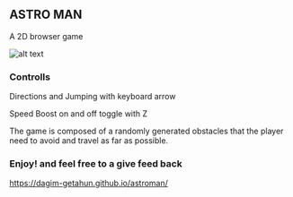 
<h2>ASTRO MAN</h2>
<p> A 2D browser game</p>

![alt text](https://upwork-usw2-prod-agora-file-storage.s3.us-west-2.amazonaws.com/profile/portfolio/thumbnail/fb659803e8437d08e1315504f581d38f?response-content-disposition=inline;+filename=%22image_original%22;+filename*=utf-8%27%27image_original&X-Amz-Security-Token=IQoJb3JpZ2luX2VjECAaCXVzLXdlc3QtMiJGMEQCIF/8bDp%2BKJPcHxjnHJ46rCobHgj%2BIGUDQrN2abZCe3nkAiBobbn5Nnd/oLMkXKzedMfOg4Pg6UhnuA8KU72yjHNwSyrWBAi5//////////8BEAAaDDczOTkzOTE3MzgxOSIMsqOZtjD6UGMFcBrGKqoE%2BXxWxgWOuvpcBg0h8HGI2tpJGz7rYdKY2X3ePbN4U%2BT%2B7UvazHgaPFs4ZlPItn/h4gQ2vRGb/jEZSNNcTs%2BtjMIiiyhsd29zCGaln1StmBObuKO3Z2YuB03AzpFkz8j1GhLg8rFhcmGpOaR4EuHC7Tn7UAAW9zuLfgnpVeh9na7yHw7aP/yg2WRgz6EBBeiI0BVUDKE5w5U7PAGUe2Z4kL3vShcE2I0/C99LwdpkjICfgv8vVYjHZyOIquFmQCterKzhshSQVCj8e3XnR1dfkFitvRiUKprqPoYRpd6MoY92YFbhuNoREiW3LbbvGvOzXiRLd5w4rNIViLL0PQ%2BZXEARU8p/n/qm6z3D17GaLxzrsAeZJB%2BBffIUdJvpnkfHc/9ku68JKqZCIyhBfZ5kSCe379u5MMHfpU5W6QXiYLNjPDwdrneA6Xt3//q5n2wMiFCeGK10cuaxO3dOsyeOPPzAptcEp8d7f0WhrIRLGMXQNHlqw8wN8x1sQYPEdNql/vxawFTFnDPl3j1LIuXNHqAVAOYcN2Ze5PmI/UvlNl0pCLk92Nqmm0Jnp9fUjd%2BfuV6pERzwC8E9Gs4v8zsPV7Oz/hRBrRZGz4gN7lcVL2cN0xMvCHDfRFOuh6fW7f%2BvOz%2BW8AvB7Gbd/lctcIT69rBRWalNorgaV5QJ7HA3HGoTFUpV4OzB5l5OeC7Y07/FTn5Q8HoYDabNIoGP/cuKaqXbmf99TQo10gkwr/zRnwY6qAF73nBzs/%2BWVk4aMYKepWmY8ZyKFHLjlwvGNnOiDqsAWsQCic6knT1iyo6uHBoBjS/JUSTVAgbFfNxy20bEe%2BED3dXObD9RZVut3OEHgCTpajwV%2BRLZm%2BrLPi3srqQyiqmr%2B1XIyrAlEXpGaRtZv8NaDqKykdsDSXTTdm/k1mJctl/1%2BppJF2Fpc3ymIJOLccdH4UoEPE%2Bmgw2N5e4ulR4OChhc9K5wPGI=&X-Amz-Algorithm=AWS4-HMAC-SHA256&X-Amz-Date=20230221T094135Z&X-Amz-SignedHeaders=host&X-Amz-Expires=900&X-Amz-Credential=ASIA2YR6PYW5VWVC5D4V/20230221/us-west-2/s3/aws4_request&X-Amz-Signature=d0441612c146d0c4d6539aab838e0c40ce07c3be76a17552b42594fb5b9fcbb1)

<h3>Controlls</h3>

<p>Directions and Jumping with keyboard arrow</p>
<p>Speed Boost on and off toggle with Z</p>

<p>The game is composed of a randomly generated obstacles that the player need to avoid and travel as far as possible.</p>


<h3>Enjoy! and feel free to a give feed back</h3>

https://dagim-getahun.github.io/astroman/
